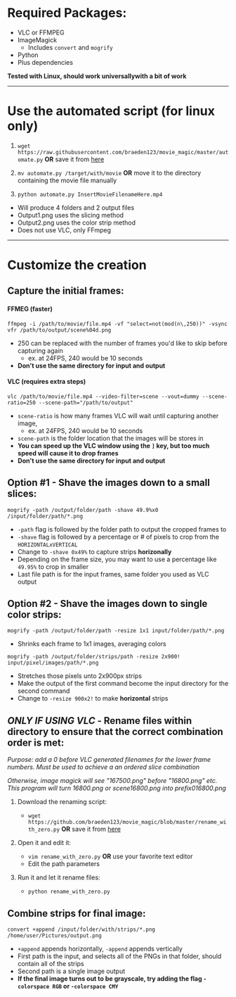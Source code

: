 # Required Packages:

- VLC or FFMPEG
- ImageMagick
  - Includes `convert` and `mogrify`
- Python
- Plus dependencies 


**Tested with Linux, should work universallywith a bit of work**

---------

# Use the automated script (for linux only)

1. `wget https://raw.githubusercontent.com/braeden123/movie_magic/master/automate.py` **OR** save it from [here](https://raw.githubusercontent.com/braeden123/movie_magic/master/automate.py)

2. `mv automate.py /target/with/movie` **OR** move it to the directory containing the movie file manually

3. `python automate.py InsertMovieFilenameHere.mp4`

- Will produce 4 folders and 2 output files
- Output1.png uses the slicing method
- Output2.png uses the color strip method
- Does not use VLC, only FFmpeg

---------
# Customize the creation

## Capture the initial frames: 
#### FFMEG (faster)
`ffmpeg -i /path/to/movie/file.mp4 -vf "select=not(mod(n\,250))" -vsync vfr /path/to/output/scene%04d.png`
- 250 can be replaced with the number of frames you'd like to skip before capturing again
  - ex. at 24FPS, 240 would be 10 seconds
- **Don't use the same directory for input and output**

#### VLC (requires extra steps)
`vlc /path/to/movie/file.mp4 --video-filter=scene --vout=dummy --scene-ratio=250 --scene-path="/path/to/output"`

- `scene-ratio` is how many frames VLC will wait until capturing another image, 
  - ex. at 24FPS, 240 would be 10 seconds
- `scene-path` is the folder location that the images will be stores in
- **You can speed up the VLC window using the `]` key, but too much speed will cause it to drop frames**
- **Don't use the same directory for input and output**

## Option #1 - Shave the images down to a small slices:

`mogrify -path /output/folder/path -shave 49.9%x0 /input/folder/path/*.png`

- `-path` flag is followed by the folder path to output the cropped frames to
- `-shave` flag is followed by a percentage or # of pixels to crop from the `HORIZONTALxVERTICAL`
- Change to `-shave 0x49%` to capture strips **horizonally**
- Depending on the frame size, you may want to use a percentage like `49.95%` to crop in smaller
- Last file path is for the input frames, same folder you used as VLC output

## Option #2 - Shave the images down to single color strips:

`mogrify -path /output/folder/path -resize 1x1 input/folder/path/*.png` 

- Shrinks each frame to 1x1 images, averaging colors

`mogrify -path /output/folder/strips/path -resize 2x900! input/pixel/images/path/*.png`

- Stretches those pixels unto 2x900px strips
- Make the output of the first command become the input directory for the second command
- Change to `-resize 900x2!` to make **horizontal** strips

## *ONLY IF USING VLC* - Rename files within directory to ensure that the correct combination order is met:

*Purpose: add a 0 before VLC generated filenames for the lower frame numbers.*
*Must be used to achieve a an ordered slice combination*

*Otherwise, image magick will see "167500.png" before "16800.png" etc.*
*This program will turn 16800.png or scene16800.png into *prefix*016800.png*

1. Download the renaming script:
  
    - `wget https://github.com/braeden123/movie_magic/blob/master/rename_with_zero.py` **OR** save it from [here](https://raw.githubusercontent.com/braeden123/movie_magic/master/rename_with_zero.py)

2. Open it and edit it:
    - `vim rename_with_zero.py` **OR** use your favorite text editor
    - Edit the path parameters
  
3. Run it and let it rename files:

     - `python rename_with_zero.py`


## Combine strips for final image:

`convert +append /input/folder/with/strips/*.png /home/user/Pictures/output.png`

- `+append` appends horizontally, `-append` appends vertically 
- First path is the input, and selects all of the PNGs in that folder, should contain all of the strips
- Second path is a single image output
- **If the final image turns out to be grayscale, try adding the flag `-colorspace RGB` or `-colorspace CMY`**
